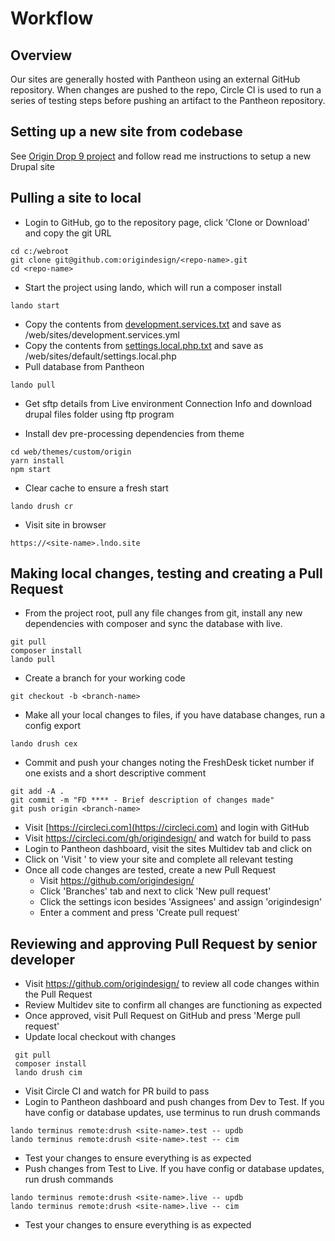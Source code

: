 # Workflow

## Overview
Our sites are generally hosted with Pantheon using an external GitHub repository. When changes are pushed to the repo, Circle CI is used to run a series of testing steps before pushing an artifact to the Pantheon repository.

## Setting up a new site from codebase

See [Origin Drop 9 project](https://github.com/origindesign/origin-drop-9) and follow read me instructions to setup a new Drupal site

## Pulling a site to local
- Login to GitHub, go to the repository page, click 'Clone or Download' and copy the git URL
````
cd c:/webroot
git clone git@github.com:origindesign/<repo-name>.git
cd <repo-name>
````
- Start the project using lando, which will run a composer install
````
lando start
````
- Copy the contents from [development.services.txt](https://github.com/origindesign/origin-drop-9/blob/master/web/sites/development.services.txt) and save as /web/sites/development.services.yml
- Copy the contents from [settings.local.php.txt](https://github.com/origindesign/origin-drop-9/blob/master/web/sites/default/settings.local.php.txt) and save as /web/sites/default/settings.local.php
- Pull database from Pantheon
````
lando pull
````
- Get sftp details from Live environment Connection Info and download drupal files folder using ftp program

- Install dev pre-processing dependencies from theme
````
cd web/themes/custom/origin
yarn install
npm start
````
- Clear cache to ensure a fresh start
````
lando drush cr
````
- Visit site in browser
````
https://<site-name>.lndo.site
````

## Making local changes, testing and creating a Pull Request
- From the project root, pull any file changes from git, install any new dependencies with composer and sync the database with live.
````
git pull
composer install
lando pull
````
- Create a branch for your working code
````
git checkout -b <branch-name>
````
- Make all your local changes to files, if you have database changes, run a config export
````
lando drush cex
````
- Commit and push your changes noting the FreshDesk ticket number if one exists and a short descriptive comment
````
git add -A .
git commit -m "FD **** - Brief description of changes made"
git push origin <branch-name>
````
- Visit [https://circleci.com](https://circleci.com) and login with GitHub
- Visit https://circleci.com/gh/origindesign/<git-repo-name> and watch for build to pass
- Login to Pantheon dashboard, visit the sites Multidev tab and click on <branch-name>
- Click on 'Visit <branch-name>' to view your site and complete all relevant testing
- Once all code changes are tested, create a new Pull Request
  - Visit https://github.com/origindesign/<git-repo-name>
  - Click 'Branches' tab and next to <branch-name> click 'New pull request'
  - Click the settings icon besides 'Assignees' and assign 'origindesign'
  - Enter a comment and press 'Create pull request'

## Reviewing and approving Pull Request by senior developer
- Visit https://github.com/origindesign/<git-repo-name> to review all code changes within the Pull Request
- Review Multidev site to confirm all changes are functioning as expected
- Once approved, visit Pull Request on GitHub and press 'Merge pull request'
- Update local checkout with changes
````
 git pull
 composer install
 lando drush cim
````
- Visit Circle CI and watch for PR build to pass
- Login to Pantheon dashboard and push changes from Dev to Test. If you have config or database updates, use terminus to run drush commands
````
lando terminus remote:drush <site-name>.test -- updb
lando terminus remote:drush <site-name>.test -- cim
````
- Test your changes to ensure everything is as expected
- Push changes from Test to Live. If you have config or database updates, run drush commands
````
lando terminus remote:drush <site-name>.live -- updb
lando terminus remote:drush <site-name>.live -- cim
````
- Test your changes to ensure everything is as expected

